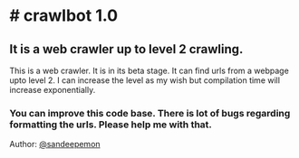 <h1># crawlbot 1.0</h1>
<h2>It is a web crawler up to level 2 crawling.</h2>
This is a web crawler. It is in its beta stage. It can find urls from a webpage upto level 2. I can increase the level as my wish but compilation time will increase exponentially.
<h3>You can improve this code base. There is lot of bugs regarding formatting the urls. Please help me with that.</h3>
Author: 
<a href="https://www.twitter.com/sandeepemon">@sandeepemon</a>
